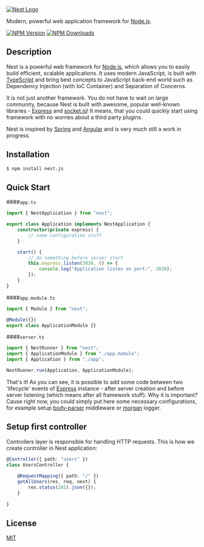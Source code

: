 [![Nest Logo](http://kamilmysliwiec.com/public/nest-logo.png)](http://kamilmysliwiec.com/)

  Modern, powerful web application framework for [Node.js](http://nodejs.org).

  [![NPM Version][npm-image]][npm-url]
  [![NPM Downloads][downloads-image]][downloads-url]

## Description

Nest is a powerful web framework for [Node.js](http://nodejs.org), which allows you to easily build efficient, scalable applications.
It uses modern JavaScript, is built with [TypeScript](http://www.typescriptlang.org) and bring best concepts to JavaScript back-end world such as Dependency Injection (with IoC Container) and Separation of Concerns.

It is not just another framework. You do not have to wait on large community, because Nest is built with awesome, popular well-known libraries - [Express](https://github.com/expressjs/express) and [socket.io](https://github.com/socketio/socket.io)! It means, that you could quickly start using framework with no worries about a third party plugins.

Nest is inspired by [Spring](https://spring.io) and [Angular](https://angular.io/) and is very much still a work in progress.

## Installation

```bash
$ npm install nest.js
```

## Quick Start

####`app.ts`
```ts
import { NestApplication } from "nest";

export class Application implements NestApplication {
    constructor(private express) {
        // some configuration stuff
    }

    start() {
        // do something before server start
        this.express.listen(3030, () => {
            console.log("Application listen on port:", 3030);
        });
    }
}
```
####`app.module.ts`
```ts
import { Module } from "nest";

@Module({})
export class ApplicationModule {}
```
####`server.ts`
```ts
import { NestRunner } from "nest";
import { ApplicationModule } from "./app.module";
import { Application } from "./app";

NestRunner.run(Application, ApplicationModule);
```
That's it! As you can see, it is possible to add some code between two 'lifecycle' events of [Express](https://github.com/expressjs/express) instance - after server creation and before server listening (which means after all framework stuff). Why it is important? Cause right now, you could simply put here some necessary configurations, for example setup [body-parser](https://github.com/expressjs/body-parser) middleware or [morgan](https://github.com/expressjs/morgan) logger.

## Setup first controller

Controllers layer is responsible for handling HTTP requests. This is how we create controller in Nest application:

```ts
@Controller({ path: "users" })
class UsersController {
    
    @RequestMapping({ path: "/" })
    getAllUsers(res, req, next) {
        res.status(201).json({});
    }
    
}
```

## License

  [MIT](LICENSE)

[npm-image]: https://img.shields.io/npm/v/nest.js.svg
[npm-url]: https://npmjs.org/package/nest.js
[downloads-image]: https://img.shields.io/npm/dm/nest.js.svg
[downloads-url]: https://npmjs.org/package/nest.js
